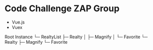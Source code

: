# Code Challenge ZAP Group

* Vue.js
* Vuex

Root Instance
└─ RealtyList
   ├─ Realty
   │  ├─ Magnify
   │  └─ Favorite
   └─ Realty
      ├─ Magnify
      └─ Favorite
